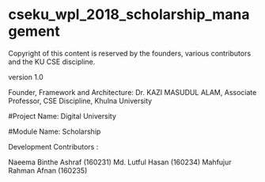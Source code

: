 # cseku_wpl_2018_scholarship_management

Copyright of this content is reserved by the founders, various contributors and the KU CSE discipline.

version 1.0

Founder, Framework and Architecture: Dr. KAZI MASUDUL ALAM, Associate Professor, CSE Discipline, Khulna University

#Project Name: Digital University

#Module Name: Scholarship

Development Contributors :

Naeema Binthe Ashraf (160231)
Md. Lutful Hasan (160234)
Mahfujur Rahman Afnan (160235)
